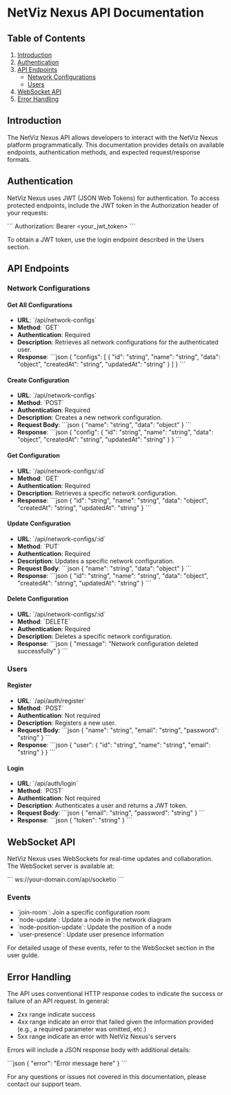 # NetViz Nexus API Documentation

## Table of Contents
1. [Introduction](#introduction)
2. [Authentication](#authentication)
3. [API Endpoints](#api-endpoints)
    - [Network Configurations](#network-configurations)
    - [Users](#users)
4. [WebSocket API](#websocket-api)
5. [Error Handling](#error-handling)

## Introduction

The NetViz Nexus API allows developers to interact with the NetViz Nexus platform programmatically. This documentation provides details on available endpoints, authentication methods, and expected request/response formats.

## Authentication

NetViz Nexus uses JWT (JSON Web Tokens) for authentication. To access protected endpoints, include the JWT token in the Authorization header of your requests:

\`\`\`
Authorization: Bearer <your_jwt_token>
\`\`\`

To obtain a JWT token, use the login endpoint described in the Users section.

## API Endpoints

### Network Configurations

#### Get All Configurations

- **URL**: \`/api/network-configs\`
- **Method**: \`GET\`
- **Authentication**: Required
- **Description**: Retrieves all network configurations for the authenticated user.
- **Response**:
  \`\`\`json
  {
  "configs": [
  {
  "id": "string",
  "name": "string",
  "data": "object",
  "createdAt": "string",
  "updatedAt": "string"
  }
  ]
  }
  \`\`\`

#### Create Configuration

- **URL**: \`/api/network-configs\`
- **Method**: \`POST\`
- **Authentication**: Required
- **Description**: Creates a new network configuration.
- **Request Body**:
  \`\`\`json
  {
  "name": "string",
  "data": "object"
  }
  \`\`\`
- **Response**:
  \`\`\`json
  {
  "config": {
  "id": "string",
  "name": "string",
  "data": "object",
  "createdAt": "string",
  "updatedAt": "string"
  }
  }
  \`\`\`

#### Get Configuration

- **URL**: \`/api/network-configs/:id\`
- **Method**: \`GET\`
- **Authentication**: Required
- **Description**: Retrieves a specific network configuration.
- **Response**:
  \`\`\`json
  {
  "id": "string",
  "name": "string",
  "data": "object",
  "createdAt": "string",
  "updatedAt": "string"
  }
  \`\`\`

#### Update Configuration

- **URL**: \`/api/network-configs/:id\`
- **Method**: \`PUT\`
- **Authentication**: Required
- **Description**: Updates a specific network configuration.
- **Request Body**:
  \`\`\`json
  {
  "name": "string",
  "data": "object"
  }
  \`\`\`
- **Response**:
  \`\`\`json
  {
  "id": "string",
  "name": "string",
  "data": "object",
  "createdAt": "string",
  "updatedAt": "string"
  }
  \`\`\`

#### Delete Configuration

- **URL**: \`/api/network-configs/:id\`
- **Method**: \`DELETE\`
- **Authentication**: Required
- **Description**: Deletes a specific network configuration.
- **Response**:
  \`\`\`json
  {
  "message": "Network configuration deleted successfully"
  }
  \`\`\`

### Users

#### Register

- **URL**: \`/api/auth/register\`
- **Method**: \`POST\`
- **Authentication**: Not required
- **Description**: Registers a new user.
- **Request Body**:
  \`\`\`json
  {
  "name": "string",
  "email": "string",
  "password": "string"
  }
  \`\`\`
- **Response**:
  \`\`\`json
  {
  "user": {
  "id": "string",
  "name": "string",
  "email": "string"
  }
  }
  \`\`\`

#### Login

- **URL**: \`/api/auth/login\`
- **Method**: \`POST\`
- **Authentication**: Not required
- **Description**: Authenticates a user and returns a JWT token.
- **Request Body**:
  \`\`\`json
  {
  "email": "string",
  "password": "string"
  }
  \`\`\`
- **Response**:
  \`\`\`json
  {
  "token": "string"
  }
  \`\`\`

## WebSocket API

NetViz Nexus uses WebSockets for real-time updates and collaboration. The WebSocket server is available at:

\`\`\`
ws://your-domain.com/api/socketio
\`\`\`

### Events

- \`join-room\`: Join a specific configuration room
- \`node-update\`: Update a node in the network diagram
- \`node-position-update\`: Update the position of a node
- \`user-presence\`: Update user presence information

For detailed usage of these events, refer to the WebSocket section in the user guide.

## Error Handling

The API uses conventional HTTP response codes to indicate the success or failure of an API request. In general:

- 2xx range indicate success
- 4xx range indicate an error that failed given the information provided (e.g., a required parameter was omitted, etc.)
- 5xx range indicate an error with NetViz Nexus's servers

Errors will include a JSON response body with additional details:

\`\`\`json
{
"error": "Error message here"
}
\`\`\`

For any questions or issues not covered in this documentation, please contact our support team.

